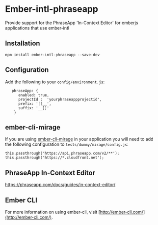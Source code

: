# Ember-intl-phraseapp

Provide support for the PhraseApp 'In-Context Editor' for emberjs applications that use ember-intl

## Installation

```
npm install ember-intl-phraseapp --save-dev
```

## Configuration

Add the following to your `config/environment.js`:

```
   phraseApp: {
      enabled: true,
      projectId :  'yourphraseappprojectid',
      prefix: '[[__',
      suffix: '__]]'
    }
 ```

## ember-cli-mirage

If you are using [ember-cli-mirage](http://www.ember-cli-mirage.com/) in your application you will need to add the following configuration to `tests/dummy/mirage/config.js`:

```
this.passthrough('https://api.phraseapp.com/v2/**');
this.passthrough('https://*.cloudfront.net');
```

## PhraseApp In-Context Editor

https://phraseapp.com/docs/guides/in-context-editor/

## Ember CLI

For more information on using ember-cli, visit [http://ember-cli.com/](http://ember-cli.com/).
